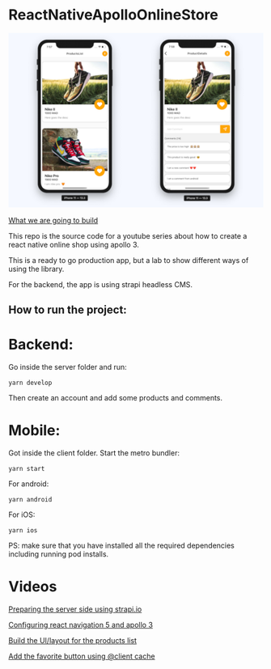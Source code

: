 # ReactNativeApolloOnlineStore

![](./.github/images/result.jpg)

[What we are going to build](https://youtu.be/aniRucwxghw)

This repo is the source code for a youtube series about how to create a react native online shop using apollo 3.

This is a ready to go production app, but a lab to show different ways of using the library.

For the backend, the app is using strapi headless CMS.

## How to run the project:

# Backend:

Go inside the server folder and run:

```
yarn develop
```

Then create an account and add some products and comments.

# Mobile:

Got inside the client folder.
Start the metro bundler:

```
yarn start
```

For android:

```
yarn android
```

For iOS:
```
yarn ios
```

PS: make sure that you have installed all the required dependencies including running pod installs.

# Videos

[Preparing the server side using strapi.io](https://youtu.be/t9DFazur890)

[Configuring react navigation 5 and apollo 3](https://youtu.be/Divio06CFKg)

[Build the UI/layout for the products list](https://youtu.be/cXcTiBO173s)

[Add the favorite button using @client cache](https://youtu.be/JxQC2cu4i5M)
